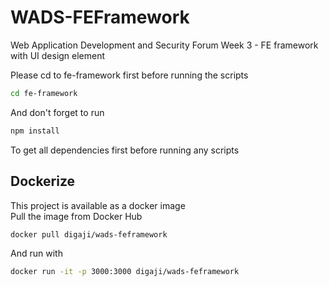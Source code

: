 # WADS-FEFramework
Web Application Development and Security Forum Week 3 - FE framework with UI design element

Please cd to fe-framework first before running the scripts
```bash
cd fe-framework
```
And don't forget to run
```bash
npm install
```
To get all dependencies first before running any scripts

## Dockerize
This project is available as a docker image  
Pull the image from Docker Hub
```bash
docker pull digaji/wads-feframework
```

And run with
```bash
docker run -it -p 3000:3000 digaji/wads-feframework
```